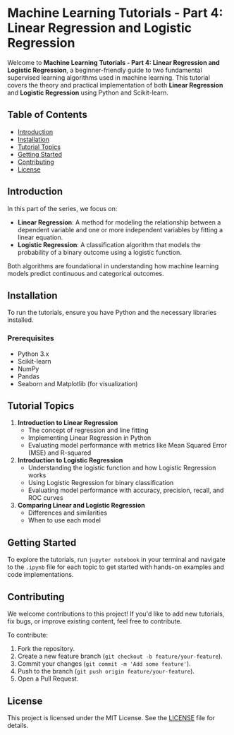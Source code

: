 # Machine Learning Tutorials - Part 4: Linear Regression and Logistic Regression

Welcome to **Machine Learning Tutorials - Part 4: Linear Regression and Logistic Regression**, a beginner-friendly guide to two fundamental supervised learning algorithms used in machine learning. This tutorial covers the theory and practical implementation of both **Linear Regression** and **Logistic Regression** using Python and Scikit-learn.

## Table of Contents
- [Introduction](#introduction)
- [Installation](#installation)
- [Tutorial Topics](#tutorial-topics)
- [Getting Started](#getting-started)
- [Contributing](#contributing)
- [License](#license)

## Introduction
In this part of the series, we focus on:
- **Linear Regression**: A method for modeling the relationship between a dependent variable and one or more independent variables by fitting a linear equation.
- **Logistic Regression**: A classification algorithm that models the probability of a binary outcome using a logistic function.

Both algorithms are foundational in understanding how machine learning models predict continuous and categorical outcomes.

## Installation
To run the tutorials, ensure you have Python and the necessary libraries installed.

### Prerequisites
- Python 3.x
- Scikit-learn
- NumPy
- Pandas
- Seaborn and Matplotlib (for visualization)

## Tutorial Topics
1. **Introduction to Linear Regression**
   - The concept of regression and line fitting
   - Implementing Linear Regression in Python
   - Evaluating model performance with metrics like Mean Squared Error (MSE) and R-squared
2. **Introduction to Logistic Regression**
   - Understanding the logistic function and how Logistic Regression works
   - Using Logistic Regression for binary classification
   - Evaluating model performance with accuracy, precision, recall, and ROC curves
3. **Comparing Linear and Logistic Regression**
   - Differences and similarities
   - When to use each model

## Getting Started
To explore the tutorials, run `jupyter notebook` in your terminal and navigate to the `.ipynb` file for each topic to get started with hands-on examples and code implementations.

## Contributing
We welcome contributions to this project! If you'd like to add new tutorials, fix bugs, or improve existing content, feel free to contribute.

To contribute:
1. Fork the repository.
2. Create a new feature branch (`git checkout -b feature/your-feature`).
3. Commit your changes (`git commit -m 'Add some feature'`).
4. Push to the branch (`git push origin feature/your-feature`).
5. Open a Pull Request.

## License
This project is licensed under the MIT License. See the [LICENSE](LICENSE) file for details.

